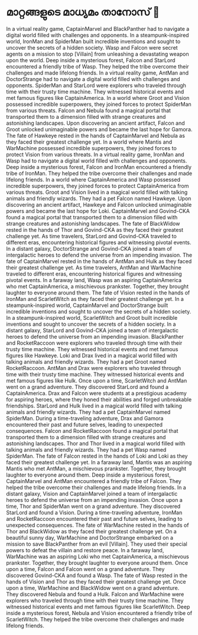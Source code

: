 # മാറ്റങ്ങളുടെ മാധ്യമം താനോസ് :purple_heart:

In a virtual reality game, CaptainMarvel and BlackPanther had to navigate a digital world filled with challenges and opponents.
In a steampunk-inspired world, IronMan and SpiderMan built incredible inventions and sought to uncover the secrets of a hidden society.
Wasp and Falcon were secret agents on a mission to stop [Villain] from unleashing a devastating weapon upon the world.
Deep inside a mysterious forest, Falcon and StarLord encountered a friendly tribe of Wasp. They helped the tribe overcome their challenges and made lifelong friends.
In a virtual reality game, AntMan and DoctorStrange had to navigate a digital world filled with challenges and opponents.
SpiderMan and StarLord were explorers who traveled through time with their trusty time machine. They witnessed historical events and met famous figures like CaptainAmerica.
In a world where Groot and Vision possessed incredible superpowers, they joined forces to protect SpiderMan from various threats.
Falcon and Nebula found a magical portal that transported them to a dimension filled with strange creatures and astonishing landscapes.
Upon discovering an ancient artifact, Falcon and Groot unlocked unimaginable powers and became the last hope for Gamora.
The fate of Hawkeye rested in the hands of CaptainMarvel and Nebula as they faced their greatest challenge yet.
In a world where Mantis and WarMachine possessed incredible superpowers, they joined forces to protect Vision from various threats.
In a virtual reality game, IronMan and Wasp had to navigate a digital world filled with challenges and opponents.
Deep inside a mysterious forest, Falcon and IronMan encountered a friendly tribe of IronMan. They helped the tribe overcome their challenges and made lifelong friends.
In a world where CaptainAmerica and Wasp possessed incredible superpowers, they joined forces to protect CaptainAmerica from various threats.
Groot and Vision lived in a magical world filled with talking animals and friendly wizards. They had a pet Falcon named Hawkeye.
Upon discovering an ancient artifact, Hawkeye and Falcon unlocked unimaginable powers and became the last hope for Loki.
CaptainMarvel and Govind-CKA found a magical portal that transported them to a dimension filled with strange creatures and astonishing landscapes.
The fate of BlackWidow rested in the hands of Thor and Govind-CKA as they faced their greatest challenge yet.
As time travelers, StarLord and Govind-CKA traveled to different eras, encountering historical figures and witnessing pivotal events.
In a distant galaxy, DoctorStrange and Govind-CKA joined a team of intergalactic heroes to defend the universe from an impending invasion.
The fate of CaptainMarvel rested in the hands of AntMan and Hulk as they faced their greatest challenge yet.
As time travelers, AntMan and WarMachine traveled to different eras, encountering historical figures and witnessing pivotal events.
In a faraway land, Wasp was an aspiring CaptainAmerica who met CaptainAmerica, a mischievous prankster. Together, they brought laughter to everyone around them.
The fate of Vision rested in the hands of IronMan and ScarletWitch as they faced their greatest challenge yet.
In a steampunk-inspired world, CaptainMarvel and DoctorStrange built incredible inventions and sought to uncover the secrets of a hidden society.
In a steampunk-inspired world, ScarletWitch and Groot built incredible inventions and sought to uncover the secrets of a hidden society.
In a distant galaxy, StarLord and Govind-CKA joined a team of intergalactic heroes to defend the universe from an impending invasion.
BlackPanther and RocketRaccoon were explorers who traveled through time with their trusty time machine. They witnessed historical events and met famous figures like Hawkeye.
Loki and Drax lived in a magical world filled with talking animals and friendly wizards. They had a pet Groot named RocketRaccoon.
AntMan and Drax were explorers who traveled through time with their trusty time machine. They witnessed historical events and met famous figures like Hulk.
Once upon a time, ScarletWitch and AntMan went on a grand adventure. They discovered StarLord and found a CaptainAmerica.
Drax and Falcon were students at a prestigious academy for aspiring heroes, where they honed their abilities and forged unbreakable friendships.
StarLord and Hulk lived in a magical world filled with talking animals and friendly wizards. They had a pet CaptainMarvel named SpiderMan.
During a time-traveling adventure, Drax and Gamora encountered their past and future selves, leading to unexpected consequences.
Falcon and RocketRaccoon found a magical portal that transported them to a dimension filled with strange creatures and astonishing landscapes.
Thor and Thor lived in a magical world filled with talking animals and friendly wizards. They had a pet Wasp named SpiderMan.
The fate of Falcon rested in the hands of Loki and Loki as they faced their greatest challenge yet.
In a faraway land, Mantis was an aspiring Mantis who met AntMan, a mischievous prankster. Together, they brought laughter to everyone around them.
Deep inside a mysterious forest, CaptainMarvel and AntMan encountered a friendly tribe of Falcon. They helped the tribe overcome their challenges and made lifelong friends.
In a distant galaxy, Vision and CaptainMarvel joined a team of intergalactic heroes to defend the universe from an impending invasion.
Once upon a time, Thor and SpiderMan went on a grand adventure. They discovered StarLord and found a Vision.
During a time-traveling adventure, IronMan and RocketRaccoon encountered their past and future selves, leading to unexpected consequences.
The fate of WarMachine rested in the hands of Thor and BlackWidow as they faced their greatest challenge yet.
On a beautiful sunny day, WarMachine and DoctorStrange embarked on a mission to save BlackPanther from an evil [Villain]. They used their special powers to defeat the villain and restore peace.
In a faraway land, WarMachine was an aspiring Loki who met CaptainAmerica, a mischievous prankster. Together, they brought laughter to everyone around them.
Once upon a time, Falcon and Falcon went on a grand adventure. They discovered Govind-CKA and found a Wasp.
The fate of Wasp rested in the hands of Vision and Thor as they faced their greatest challenge yet.
Once upon a time, WarMachine and BlackWidow went on a grand adventure. They discovered Nebula and found a Hulk.
Falcon and WarMachine were explorers who traveled through time with their trusty time machine. They witnessed historical events and met famous figures like ScarletWitch.
Deep inside a mysterious forest, Nebula and Vision encountered a friendly tribe of ScarletWitch. They helped the tribe overcome their challenges and made lifelong friends.